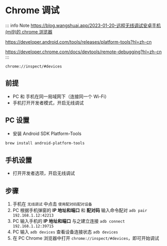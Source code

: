 # Chrome 调试

::: info Note
[https://blog.wangshuai.app/2023-01-20-远程无线调试安卓手机(mi9)的 chrome 浏览器](<https://blog.wangshuai.app/2023-01-20-%E8%BF%9C%E7%A8%8B%E6%97%A0%E7%BA%BF%E8%B0%83%E8%AF%95%E5%AE%89%E5%8D%93%E6%89%8B%E6%9C%BA(mi9)%E7%9A%84chrome%E6%B5%8F%E8%A7%88%E5%99%A8/>)

https://developer.android.com/tools/releases/platform-tools?hl=zh-cn

https://developer.chrome.com/docs/devtools/remote-debugging?hl=zh-cn
:::

`chrome://inspect/#devices`

## 前提

- PC 和 手机在同一局域网下（连接同一个 Wi-Fi）
- 手机打开开发者模式，开启无线调试

## PC 设置

- 安装 Android SDK Platform-Tools

```sh
brew install android-platform-tools
```

## 手机设置

- 打开开发者选项，开启无线调试

## 步骤

1. 手机在 `无线调试` 中点击 `使用配对码配对设备`
2. PC 根据手机弹窗的 **IP 地址和端口** 和 **配对码** 输入命令配对 `adb pair 192.168.1.12:42213`
3. PC 输入手机的 **IP 地址和端口** 与之建立连接 `adb connect 192.168.1.12:39715`
4. PC 输入 `adb devices` 查看设备连接状态 `adb devices`
5. 在 PC Chrome 浏览器中打开 `chrome://inspect/#devices`，即可开始调试
